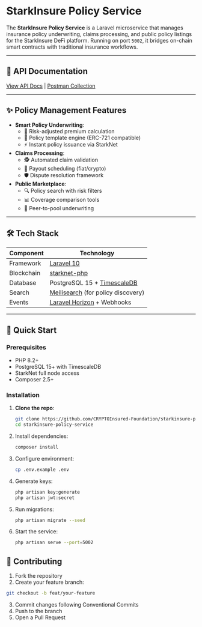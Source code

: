 # StarkInsure Policy Service

The **StarkInsure Policy Service** is a Laravel microservice that manages insurance policy underwriting, claims processing, and public policy listings for the StarkInsure DeFi platform. Running on port `5002`, it bridges on-chain smart contracts with traditional insurance workflows.

---

## 🔗 API Documentation  
[View API Docs](http://localhost:5002/doc) | [Postman Collection](docs/StarkInsure-Policy-API.postman_collection.json)

---

## ✨ Policy Management Features  
- **Smart Policy Underwriting**:  
  - 🧮 Risk-adjusted premium calculation  
  - 📝 Policy template engine (ERC-721 compatible)  
  - ⚡ Instant policy issuance via StarkNet  
- **Claims Processing**:  
  - 🕵️‍ Automated claim validation  
  - 💸 Payout scheduling (fiat/crypto)  
  - 🛡️ Dispute resolution framework  
- **Public Marketplace**:  
  - 🔍 Policy search with risk filters  
  - 📊 Coverage comparison tools  
  - 🤝 Peer-to-pool underwriting  

---

## 🛠️ Tech Stack  
| Component           | Technology                                                                 |
|---------------------|---------------------------------------------------------------------------|
| Framework           | [Laravel 10](https://laravel.com/docs/10.x)                              |
| Blockchain          | [starknet-php](https://github.com/starknet-php/starknet-php)             |
| Database           | PostgreSQL 15 + [TimescaleDB](https://www.timescale.com/)                |
| Search             | [Meilisearch](https://www.meilisearch.com/) (for policy discovery)       |
| Events             | [Laravel Horizon](https://laravel.com/docs/10.x/horizon) + Webhooks      |

---

## 🚀 Quick Start  

### Prerequisites  
- PHP 8.2+  
- PostgreSQL 15+ with TimescaleDB  
- StarkNet full node access  
- Composer 2.5+  

### Installation  
1. **Clone the repo**:  
   ```bash
   git clone https://github.com/CRYPTOInsured-Foundation/starkinsure-policy-service.git
   cd starkinsure-policy-service
   ```
2. Install dependencies:
   ```bash
   composer install
   ```
3. Configure environment:
   ```bash
   cp .env.example .env
   ```
4. Generate keys:
   ```bash
   php artisan key:generate
   php artisan jwt:secret
   ```
5. Run migrations:
   ```bash
   php artisan migrate --seed
   ```
6. Start the service:
   ```bash
   php artisan serve --port=5002
   ```
## 🤝 Contributing

1. Fork the repository
2. Create your feature branch:
```bash
git checkout -b feat/your-feature
```
3. Commit changes following Conventional Commits
4. Push to the branch
5. Open a Pull Request
